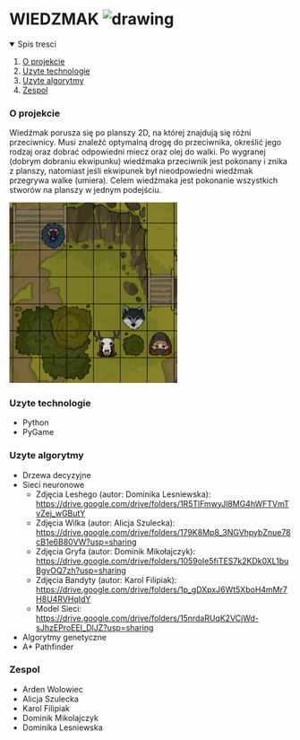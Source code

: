 # WIEDZMAK <img src="assets/witcher.png" alt="drawing" width="60"/>

<details open="open">
    <summary>Spis tresci</summary>
    <ol>
        <li>
            <a href="#o-projekcie">O projekcie</a>
        </li>
        <li>
            <a href="#uzyte-technologie">Uzyte technologie</a>
        </li>
        <li>
            <a href=#uzyte-algorytmy">Uzyte algorytmy</a>
        </li>
        <li>
            <a href="#zespol">Zespol</a>
        </li>
    </ol>
</details>

<!-- O PROJEKCIE -->

### O projekcie

Wiedźmak porusza się po planszy 2D, na której znajdują się różni przeciwnicy. Musi znaleźć optymalną drogę do przeciwnika, określić jego rodzaj oraz dobrać odpowiedni miecz oraz olej do walki. Po wygranej (dobrym dobraniu ekwipunku) wiedźmaka przeciwnik jest pokonany i znika z planszy, natomiast jeśli ekwipunek był nieodpowiedni wiedźmak przegrywa walke (umiera). Celem wiedźmaka jest pokonanie wszystkich stworów na planszy w jednym podejściu.

<img src="screens/monsters.png" alt="drawing" width="300"/>
<!-- UZYTE TECHNOLOGIE -->

### Uzyte technologie

- Python
- PyGame

### Uzyte algorytmy

- Drzewa decyzyjne
- Sieci neuronowe
    - Zdjęcia Leshego (autor: Dominika Lesniewska): https://drive.google.com/drive/folders/1R5TlFmwyJl8MG4hWFTVmTvZej_wGButY
    - Zdjęcia Wilka (autor: Alicja Szulecka): https://drive.google.com/drive/folders/179K8Mp8_3NGVhpybZnue78cB1e6B80VW?usp=sharing
    - Zdjęcia Gryfa (autor: Dominik Mikołajczyk): https://drive.google.com/drive/folders/1059oIe5fiTES7k2KDk0XL1buBgvOQ7zh?usp=sharing
    - Zdjęcia Bandyty (autor: Karol Filipiak): https://drive.google.com/drive/folders/1p_gDXpxJ6Wt5XboH4mMr7H8U4RVHqIdY
    - Model Sieci: https://drive.google.com/drive/folders/15nrdaRUqK2VCjWd-sJhzEProEEI_DlJZ?usp=sharing
- Algorytmy genetyczne
- A\* Pathfinder

<!-- ZESPOL -->

### Zespol

- Arden Wolowiec
- Alicja Szulecka
- Karol Filipiak
- Dominik Mikolajczyk
- Dominika Lesniewska

